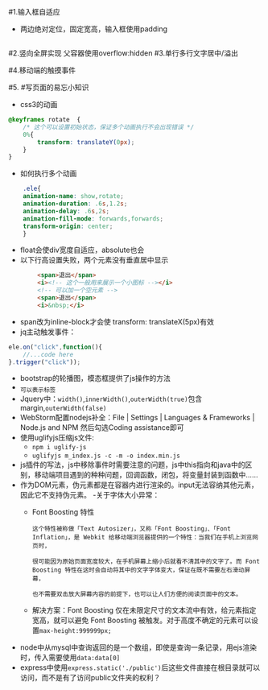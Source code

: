 
#1.输入框自适应
 - 两边绝对定位，固定宽高，输入框使用padding
 ```css
 
 ```
#2.竖向全屏实现
父容器使用overflow:hidden
#3.单行多行文字居中/溢出

#4.移动端的触摸事件

#5.
#写页面的易忘小知识
- css3的动画
```css
@keyframes rotate  {
    /* 这个可以设置初始状态，保证多个动画执行不会出现错误 */
    0%{
        transform: translateY(0px);
    }
}
```
- 如何执行多个动画
```css
    .ele{
    animation-name: show,rotate;
    animation-duration: .6s,1.2s;
    animation-delay: .6s,2s;
    animation-fill-mode: forwards,forwards;
    transform-origin: center;
    }
```
- float会使div宽度自适应，absolute也会
- 以下行高设置失败，两个元素没有垂直居中显示
```html
        <span>退出</span>
        <i><!-- 这个一般用来展示一个小图标 --></i>
        <!-- 可以加一个空元素 -->
        <span>退出</span>
        <i>&nbsp;</i>
```
- span改为inline-block才会使 transform: translateX(5px)有效
- jq主动触发事件：
```javascript
ele.on("click",function(){
    //...code here
}.trigger("click"));
```
- bootstrap的轮播图，模态框提供了js操作的方法
- <sub>可以表示标签
- Jquery中：`width()`,`innerWidth()`,`outerWidth(true)`包含margin,`outerWidth(false)`
- WebStorm配置nodejs补全：File | Settings | Languages & Frameworks | Node.js and NPM 然后勾选Coding assistance即可
- 使用uglifyjs压缩js文件:
    - `npm i uglify-js`
    - `uglifyjs m_index.js -c -m -o index.min.js`
- js插件的写法，js中移除事件时需要注意的问题，js中this指向和java中的区别，移动端项目遇到的种种问题，回调函数，闭包，将变量封装到函数中......
- 作为DOM元素，伪元素都是在容器内进行渲染的。input无法容纳其他元素，因此它不支持伪元素。
-关于字体大小异常： 
    - Font Boosting 特性
          
          这个特性被称做「Text Autosizer」，又称「Font Boosting」、「Font Inflation」，是 Webkit 给移动端浏览器提供的一个特性：当我们在手机上浏览网页时，
          
          很可能因为原始页面宽度较大，在手机屏幕上缩小后就看不清其中的文字了。而 Font Boosting 特性在这时会自动将其中的文字字体变大，保证在既不需要左右滑动屏幕，
          
          也不需要双击放大屏幕内容的前提下，也可以让人们方便的阅读页面中的文本。
    - 解决方案：Font Boosting 仅在未限定尺寸的文本流中有效，给元素指定宽高，就可以避免 Font Boosting 被触发。对于高度不确定的元素可以设置`max-height:999999px;`
- node中从mysql中查询返回的是一个数组，即使是查询一条记录，用ejs渲染时，传入需要使用`data:data[0]`
- express中使用`express.static('./public')`后这些文件直接在根目录就可以访问，而不是有了访问public文件夹的权利？